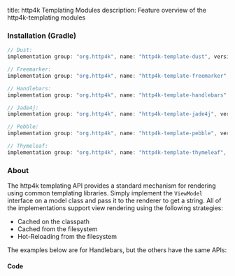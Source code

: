 title: http4k Templating Modules
description: Feature overview of the http4k-templating modules

### Installation (Gradle)

```groovy
// Dust: 
implementation group: "org.http4k", name: "http4k-template-dust", version: "4.19.4.0"

// Freemarker: 
implementation group: "org.http4k", name: "http4k-template-freemarker", version: "4.19.4.0"

// Handlebars: 
implementation group: "org.http4k", name: "http4k-template-handlebars", version: "4.19.4.0"

// Jade4j: 
implementation group: "org.http4k", name: "http4k-template-jade4j", version: "4.19.4.0"

// Pebble: 
implementation group: "org.http4k", name: "http4k-template-pebble", version: "4.19.4.0"

// Thymeleaf: 
implementation group: "org.http4k", name: "http4k-template-thymeleaf", version: "4.19.4.0"
```

### About
The http4k templating API provides a standard mechanism for rendering using common templating libraries. Simply implement the `ViewModel` interface on a model class and pass it to the renderer to get a string. All of the implementations support view rendering using the following strategies:

* Cached on the classpath
* Cached from the filesystem
* Hot-Reloading from the filesystem

The examples below are for Handlebars, but the others have the same APIs:

#### Code  [<img class="octocat"/>](https://github.com/http4k/http4k/blob/master/src/docs/guide/reference/templating/example.kt)

<script src="https://gist-it.appspot.com/https://github.com/http4k/http4k/blob/master/src/docs/guide/reference/templating/example.kt"></script>

[http4k]: https://http4k.org
